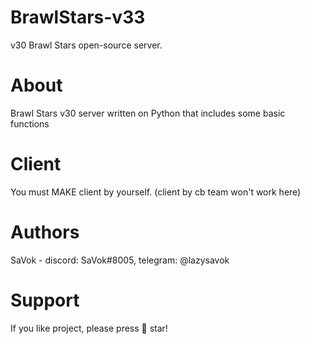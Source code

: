 # BrawlStars-v33
v30 Brawl Stars open-source server.
# About
Brawl Stars v30 server written on Python that includes some basic functions
# Client
You must MAKE client by yourself. (client by cb team won't work here)
# Authors
SaVok - discord: SaVok#8005, telegram: @lazysavok
# Support
If you like project, please press 🌟 star!
